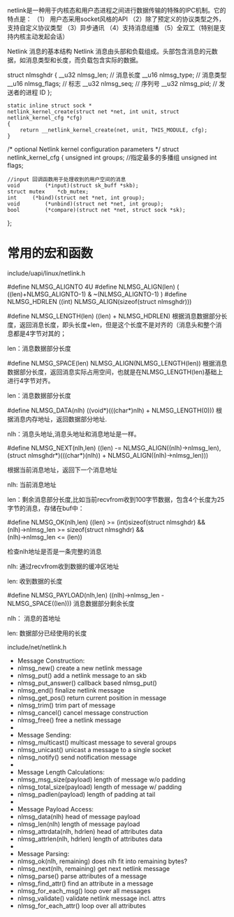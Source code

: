 netlink是一种用于内核态和用户态进程之间进行数据传输的特殊的IPC机制。它的特点是：
（1） 用户态采用socket风格的API
（2）除了预定义的协议类型之外，支持自定义协议类型
（3）异步通讯
（4）支持消息组播
（5）全双工（特别是支持内核主动发起会话）



Netlink 消息的基本结构
Netlink 消息由头部和负载组成。头部包含消息的元数据，如消息类型和长度，而负载包含实际的数据。

struct nlmsghdr {
    __u32 nlmsg_len;   // 消息长度
    __u16 nlmsg_type;  // 消息类型
    __u16 nlmsg_flags; // 标志
    __u32 nlmsg_seq;   // 序列号
    __u32 nlmsg_pid;   // 发送者的进程 ID
};




```
static inline struct sock *
netlink_kernel_create(struct net *net, int unit, struct netlink_kernel_cfg *cfg)
{
	return __netlink_kernel_create(net, unit, THIS_MODULE, cfg);
}

```


/* optional Netlink kernel configuration parameters */
struct netlink_kernel_cfg {
	unsigned int	groups; //指定最多的多播组
	unsigned int	flags;

    //input 回调函数用于处理收到的用户空间的消息
	void		(*input)(struct sk_buff *skb);
	struct mutex	*cb_mutex;
	int		(*bind)(struct net *net, int group);
	void		(*unbind)(struct net *net, int group);
	bool		(*compare)(struct net *net, struct sock *sk);
};


# 常用的宏和函数

include/uapi/linux/netlink.h

#define NLMSG_ALIGNTO	4U
#define NLMSG_ALIGN(len) ( ((len)+NLMSG_ALIGNTO-1) & ~(NLMSG_ALIGNTO-1) )
#define NLMSG_HDRLEN	 ((int) NLMSG_ALIGN(sizeof(struct nlmsghdr)))


#define NLMSG_LENGTH(len) ((len) + NLMSG_HDRLEN)
根据消息数据部分长度，返回消息长度，即头长度+len，但是这个长度不是对齐的（消息头和整个消息都是4字节对其的；

len：消息数据部分长度

#define NLMSG_SPACE(len) NLMSG_ALIGN(NLMSG_LENGTH(len))
根据消息数据部分长度，返回消息实际占用空间，也就是在NLMSG_LENGTH(len)基础上进行4字节对齐。

len：消息数据部分长度


#define NLMSG_DATA(nlh)  ((void*)(((char*)nlh) + NLMSG_LENGTH(0)))
根据消息内存地址，返回数据部分地址.

nlh：消息头地址,消息头地址和消息地址是一样。



#define NLMSG_NEXT(nlh,len)	 ((len) -= NLMSG_ALIGN((nlh)->nlmsg_len), \
				  (struct nlmsghdr*)(((char*)(nlh)) + NLMSG_ALIGN((nlh)->nlmsg_len)))

根据当前消息地址，返回下一个消息地址

nlh: 当前消息地址

len：剩余消息部分长度,比如当前recvfrom收到100字节数据，包含4个长度为25字节的消息，存储在buf中：


#define NLMSG_OK(nlh,len) ((len) >= (int)sizeof(struct nlmsghdr) && \
			   (nlh)->nlmsg_len >= sizeof(struct nlmsghdr) && \
			   (nlh)->nlmsg_len <= (len))

检查nlh地址是否是一条完整的消息

nlh: 通过recvfrom收到数据的缓冲区地址

len: 收到数据的长度


#define NLMSG_PAYLOAD(nlh,len) ((nlh)->nlmsg_len - NLMSG_SPACE((len)))
消息数据部分剩余长度

nlh： 消息的首地址

len: 数据部分已经使用的长度


include/net/netlink.h

* Message Construction:
 *   nlmsg_new()			create a new netlink message
 *   nlmsg_put()			add a netlink message to an skb
 *   nlmsg_put_answer()			callback based nlmsg_put()
 *   nlmsg_end()			finalize netlink message
 *   nlmsg_get_pos()			return current position in message
 *   nlmsg_trim()			trim part of message
 *   nlmsg_cancel()			cancel message construction
 *   nlmsg_free()			free a netlink message
 *
 * Message Sending:
 *   nlmsg_multicast()			multicast message to several groups
 *   nlmsg_unicast()			unicast a message to a single socket
 *   nlmsg_notify()			send notification message
 *
 * Message Length Calculations:
 *   nlmsg_msg_size(payload)		length of message w/o padding
 *   nlmsg_total_size(payload)		length of message w/ padding
 *   nlmsg_padlen(payload)		length of padding at tail
 *
 * Message Payload Access:
 *   nlmsg_data(nlh)			head of message payload
 *   nlmsg_len(nlh)			length of message payload
 *   nlmsg_attrdata(nlh, hdrlen)	head of attributes data
 *   nlmsg_attrlen(nlh, hdrlen)		length of attributes data
 *
 * Message Parsing:
 *   nlmsg_ok(nlh, remaining)		does nlh fit into remaining bytes?
 *   nlmsg_next(nlh, remaining)		get next netlink message
 *   nlmsg_parse()			parse attributes of a message
 *   nlmsg_find_attr()			find an attribute in a message
 *   nlmsg_for_each_msg()		loop over all messages
 *   nlmsg_validate()			validate netlink message incl. attrs
 *   nlmsg_for_each_attr()		loop over all attributes